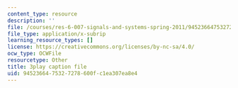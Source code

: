 ```yaml
---
content_type: resource
description: ''
file: /courses/res-6-007-signals-and-systems-spring-2011/9452366475327278600fc1ea307ea8e4_mmkOAMOw73U.srt
file_type: application/x-subrip
learning_resource_types: []
license: https://creativecommons.org/licenses/by-nc-sa/4.0/
ocw_type: OCWFile
resourcetype: Other
title: 3play caption file
uid: 94523664-7532-7278-600f-c1ea307ea8e4
---
```

